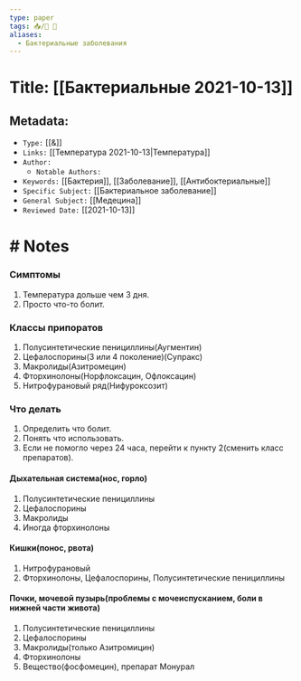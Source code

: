```yaml
---
type: paper
tags: 📥️/📜️ 💊
aliases:
  - Бактериальные заболевания
---
```




# Title: **[[Бактериальные 2021-10-13]]**


## Metadata:

- `Type:` [[&]]
- `Links:` [[Температура 2021-10-13|Температура]]
- `Author:` 
	- `Notable Authors:` 
- `Keywords:` [[Бактерия]], [[Заболевание]], [[Антибоктериальные]]
- `Specific Subject:` [[Бактериальное заболевание]]
- `General Subject:` [[Медецина]]
- `Reviewed Date:` [[2021-10-13]]


# # Notes

### Симптомы
1) Температура дольше чем 3 дня.
2) Просто что-то болит.

### Классы припоратов
1) Полусинтетические пенициллины(Аугментин)
2) Цефалоспорины(3 или 4 поколение)(Супракс)
3) Макролиды(Азитромецин)
4) Фторхинолоны(Норфлоксацин, Офлоксацин)
5) Нитрофурановый ряд(Нифуроксозит)

### Что делать
1) Определить что болит.
2) Понять что использовать.
3) Если не помогло через 24 часа, перейти к пункту 2(сменить класс препаратов).

#### Дыхательная система(нос, горло)
1) Полусинтетические пенициллины
2) Цефалоспорины
3) Макролиды
4) Иногда фторхинолоны

#### Кишки(понос, рвота)
1) Нитрофурановый
2) Фторхинолоны, Цефалоспорины, Полусинтетические пенициллины

#### Почки, мочевой пузырь(проблемы с мочеиспусканием, боли в нижней части живота)
1) Полусинтетические пенициллины
2) Цефалоспорины
3) Макролиды(только Азитромицин)
4) Фторхинолоны
5) Вещество(фосфомецин), препарат Монурал